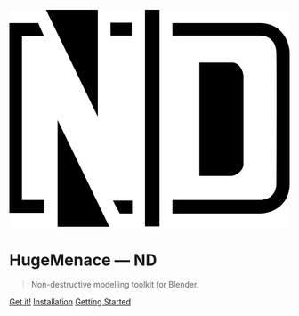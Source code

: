 ![logo](_media/logo.svg ':size=150')

# HugeMenace — ND

> Non-destructive modelling toolkit for Blender.

[Get it!](https://hugemenace.gumroad.com/l/nd-blender-addon)
[Installation](/getting-started/installation)
[Getting Started](/getting-started/introduction)
